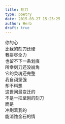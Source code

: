 ```yaml
---  
title: 刻刀  
type: poetry  
date: 2015-03-27 15:25:25  
author: Herb  
draft: true
---  
```

你的心  
比我的刻刀还硬  
我拼尽全力  
也留不下一条划痕  
所幸刻刀还没崩角  
它的灵魂还完整  
我自诩坚强  
却不料想  
这世间最变迁的  
不是一把至刚的刻刀  
而是  
冲刷着我的  
能消蚀金石的情